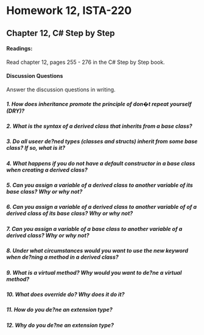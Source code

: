# Homework 12, ISTA-220
## Chapter 12, C# Step by Step

#### Readings:
Read chapter 12, pages 255 - 276 in the C# Step by Step book.
#### Discussion Questions
Answer the discussion questions in writing.
##### 1. How does inheritance promote the principle of don�t repeat yourself (DRY)?
##### 2. What is the syntax of a derived class that inherits from a base class?
##### 3. Do all useer de?ned types (classes and structs) inherit from some base class? If so, what is it?
##### 4. What happens if you do not have a default constructor in a base class when creating a derived class?
##### 5. Can you assign a variable of a derived class to another variable of its base class? Why or why not?
##### 6. Can you assign a variable of a derived class to another variable of of a derived class of its base class? Why or why not?
##### 7. Can you assign a variable of a base class to another variable of a derived class? Why or why not?
##### 8. Under what circumstances would you want to use the new keyword when de?ning a method in a derived class?
##### 9. What is a virtual method? Why would you want to de?ne a virtual method?
##### 10. What does override do? Why does it do it?
##### 11. How do you de?ne an extension type?
##### 12. Why do you de?ne an extension type?
